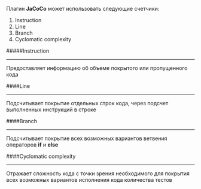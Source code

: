 Плагин **JaCoCo** может использовать следующие счетчики:

1. Instruction
1. Line
1. Branch
1. Cyclomatic complexity 

#####Instruction

---
Предоставляет информацию об объеме покрытого или пропущенного кода

####Line

---
Подсчитывает покрытие отдельных строк кода, через подсчет выполненных инструкций в строке

####Branch

---
Подсчитывает покрытие всех возможных вариантов ветвения операторов **if** и **else**

####Cyclomatic complexity

---
Отражает сложность кода с точки зрения необходимого для покрытия всех возможных вариантов исполнения кода количества тестов
